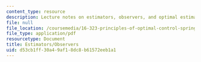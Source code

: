 ```yaml
---
content_type: resource
description: Lecture notes on estimators, observers, and optimal estimators.
file: null
file_location: /coursemedia/16-323-principles-of-optimal-control-spring-2008/d53cb1ff30a49af18dc8b61572eeb1a1_lec11.pdf
file_type: application/pdf
resourcetype: Document
title: Estimators/Observers
uid: d53cb1ff-30a4-9af1-8dc8-b61572eeb1a1
---
```

